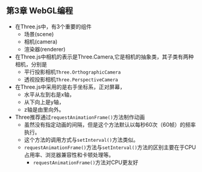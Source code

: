 ## 第3章 WebGL编程
- 在Three.js中，有3个重要的组件
	- 场景(scene)
	- 相机(camera)
	- 渲染器(renderer)
- 在Three.js中相机的表示是Three.Camera,它是相机的抽象类，其子类有两种相机，分别是
	- 平行投影相机`Three.OrthographicCamera`
	- 透视投影相机`Three.PerspectiveCamera`
- 在Three.js中采用的是右手坐标系，正对屏幕，
	- 水平从左到右是x轴，
	- 从下向上是y轴，
	- z轴是由里向外。
- Three推荐通过`requestAnimationFrame()`方法制作动画
	- 虽然没有指定动画的间隔，但是这个方法默认以每秒60次（60帧）的频率执行。
	- 这个方法的调用方式与`setInterval()`方法类似。
	- `requestAnimationFrame()`方法与`setInterval()`方法的区别主要在于CPU占用率、浏览器兼容性和卡顿处理等。
		- `requestAnimationFrame()`方法对CPU更友好